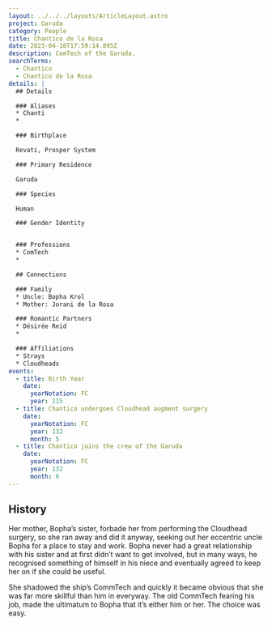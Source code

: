 ```yaml
---
layout: ../../../layouts/ArticleLayout.astro
project: Garuda
category: People
title: Chantico de la Rosa
date: 2023-04-16T17:59:14.895Z
description: ComTech of the Garuda.
searchTerms:
  - Chantico
  - Chantico de la Rosa
details: |
  ## Details

  ### Aliases
  * Chanti
  *

  ### Birthplace

  Revati, Prosper System

  ### Primary Residence

  Garuda

  ### Species

  Human

  ### Gender Identity


  ### Professions  
  * ComTech
  * 

  ## Connections

  ### Family
  * Uncle: Bopha Krol
  * Mother: Jorani de la Rosa

  ### Romantic Partners
  * Désirée Reid
  *

  ### Affiliations
  * Strays
  * Cloudheads
events:
  - title: Birth Year
    date:
      yearNotation: FC
      year: 115
  - title: Chantico undergoes Cloudhead augment surgery
    date:
      yearNotation: FC
      year: 132
      month: 5
  - title: Chantico joins the crew of the Garuda
    date:
      yearNotation: FC
      year: 132
      month: 6
---
```

## History

Her mother, Bopha’s sister, forbade her from performing the Cloudhead surgery, so she ran away and did it anyway, seeking out her eccentric uncle Bopha for a place to stay and work. Bopha never had a great relationship with his sister and at first didn’t want to get involved, but in many ways, he recognised something of himself in his niece and eventually agreed to keep her on if she could be useful. 

She shadowed the ship’s CommTech and quickly it became obvious that she was far more skillful than him in everyway. The old CommTech fearing his job, made the ultimatum to Bopha that it’s either him or her. The choice was easy.